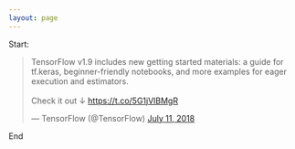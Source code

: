 ```yaml
---
layout: page
---
```


Start:

<blockquote class="twitter-tweet" data-lang="en"><p lang="en" dir="ltr">TensorFlow v1.9 includes new getting started materials: a guide for tf.keras, beginner-friendly notebooks, and more examples for eager execution and estimators. <br><br>Check it out ↓ <a href="https://t.co/5G1jVlBMgR">https://t.co/5G1jVlBMgR</a></p>&mdash; TensorFlow (@TensorFlow) <a href="https://twitter.com/TensorFlow/status/1017091145929777153?ref_src=twsrc%5Etfw">July 11, 2018</a></blockquote>
<script async src="https://platform.twitter.com/widgets.js" charset="utf-8"></script>

End
